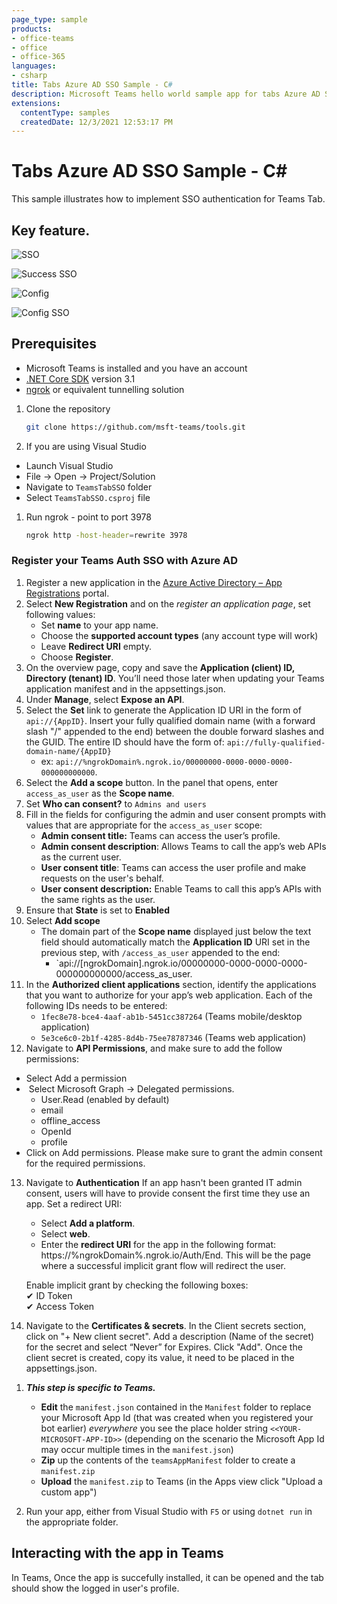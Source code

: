 ```yaml
---
page_type: sample
products:
- office-teams
- office
- office-365
languages:
- csharp
title: Tabs Azure AD SSO Sample - C#
description: Microsoft Teams hello world sample app for tabs Azure AD SSO in C#
extensions:
  contentType: samples
  createdDate: 12/3/2021 12:53:17 PM
---
```


# Tabs Azure AD SSO Sample - C#

This sample illustrates how to implement SSO authentication for Teams Tab.

## Key feature.

![SSO](Images/sso_personal.png)

![Success SSO](Images/success_sso_personal.png)

![Config](Images/config_teams.png)

![Config SSO](Images/config_sso_teams.png)

## Prerequisites

- Microsoft Teams is installed and you have an account
- [.NET Core SDK](https://dotnet.microsoft.com/download) version 3.1
- [ngrok](https://ngrok.com/) or equivalent tunnelling solution

1) Clone the repository

    ```bash
    git clone https://github.com/msft-teams/tools.git
    ```

1) If you are using Visual Studio
  - Launch Visual Studio
  - File -> Open -> Project/Solution
  - Navigate to `TeamsTabSSO` folder
  - Select `TeamsTabSSO.csproj` file

1) Run ngrok - point to port 3978

    ```bash
    ngrok http -host-header=rewrite 3978
    ```
### Register your Teams Auth SSO with Azure AD

1. Register a new application in the [Azure Active Directory – App Registrations](https://go.microsoft.com/fwlink/?linkid=2083908) portal.
2. Select **New Registration** and on the *register an application page*, set following values:
    * Set **name** to your app name.
    * Choose the **supported account types** (any account type will work)
    * Leave **Redirect URI** empty.
    * Choose **Register**.
3. On the overview page, copy and save the **Application (client) ID, Directory (tenant) ID**. You’ll need those later when updating your Teams application manifest and in the appsettings.json.
4. Under **Manage**, select **Expose an API**. 
5. Select the **Set** link to generate the Application ID URI in the form of `api://{AppID}`. Insert your fully qualified domain name (with a forward slash "/" appended to the end) between the double forward slashes and the GUID. The entire ID should have the form of: `api://fully-qualified-domain-name/{AppID}`
    * ex: `api://%ngrokDomain%.ngrok.io/00000000-0000-0000-0000-000000000000`.
6. Select the **Add a scope** button. In the panel that opens, enter `access_as_user` as the **Scope name**.
7. Set **Who can consent?** to `Admins and users`
8. Fill in the fields for configuring the admin and user consent prompts with values that are appropriate for the `access_as_user` scope:
    * **Admin consent title:** Teams can access the user’s profile.
    * **Admin consent description**: Allows Teams to call the app’s web APIs as the current user.
    * **User consent title**: Teams can access the user profile and make requests on the user's behalf.
    * **User consent description:** Enable Teams to call this app’s APIs with the same rights as the user.
9. Ensure that **State** is set to **Enabled**
10. Select **Add scope**
    * The domain part of the **Scope name** displayed just below the text field should automatically match the **Application ID** URI set in the previous step, with `/access_as_user` appended to the end:
        * `api://[ngrokDomain].ngrok.io/00000000-0000-0000-0000-000000000000/access_as_user.
11. In the **Authorized client applications** section, identify the applications that you want to authorize for your app’s web application. Each of the following IDs needs to be entered:
    * `1fec8e78-bce4-4aaf-ab1b-5451cc387264` (Teams mobile/desktop application)
    * `5e3ce6c0-2b1f-4285-8d4b-75ee78787346` (Teams web application)
12. Navigate to **API Permissions**, and make sure to add the follow permissions:
-   Select Add a permission
-   Select Microsoft Graph -\> Delegated permissions.
    * User.Read (enabled by default)
    * email
    * offline_access
    * OpenId
    * profile
-   Click on Add permissions. Please make sure to grant the admin consent for the required permissions.
13. Navigate to **Authentication**
    If an app hasn't been granted IT admin consent, users will have to provide consent the first time they use an app.
    Set a redirect URI:
    * Select **Add a platform**.
    * Select **web**.
    * Enter the **redirect URI** for the app in the following format: https://%ngrokDomain%.ngrok.io/Auth/End. This will be the page where a successful implicit grant flow will redirect the user.
    
    Enable implicit grant by checking the following boxes:  
    ✔ ID Token  
    ✔ Access Token  
14.  Navigate to the **Certificates & secrets**. In the Client secrets section, click on "+ New client secret". Add a description      (Name of the secret) for the secret and select “Never” for Expires. Click "Add". Once the client secret is created, copy its value, it need to be placed in the appsettings.json.


1) __*This step is specific to Teams.*__
    - **Edit** the `manifest.json` contained in the `Manifest` folder to replace your Microsoft App Id (that was created when you registered your bot earlier) *everywhere* you see the place holder string `<<YOUR-MICROSOFT-APP-ID>>` (depending on the scenario the Microsoft App Id may occur multiple times in the `manifest.json`)
    - **Zip** up the contents of the `teamsAppManifest` folder to create a `manifest.zip`
    - **Upload** the `manifest.zip` to Teams (in the Apps view click "Upload a custom app")

1) Run your app, either from Visual Studio with `F5` or using `dotnet run` in the appropriate folder.

## Interacting with the app in Teams

In Teams, Once the app is succefully installed, it can be opened and the tab should show the logged in user's profile.
